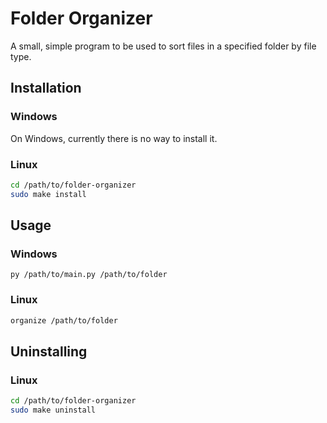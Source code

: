  # Folder Organizer
A small, simple program to be used to sort files in a specified folder by file type.

## Installation 
### Windows
On Windows, currently there is no way to install it.

### Linux
```bash
cd /path/to/folder-organizer
sudo make install
```

## Usage

### Windows
```commandline
py /path/to/main.py /path/to/folder
```

### Linux
```bash
organize /path/to/folder
```

## Uninstalling
### Linux
```bash
cd /path/to/folder-organizer
sudo make uninstall
```

